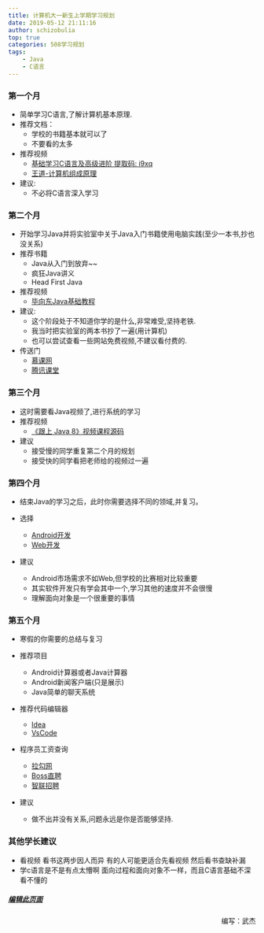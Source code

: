 ```yaml
---
title: 计算机大一新生上学期学习规划
date: 2019-05-12 21:11:16
author: schizobulia
top: true
categories: 508学习规划
tags: 
    - Java
    - C语言
---
```


### 第一个月
- 简单学习C语言,了解计算机基本原理.
- 推荐文档：
    - 学校的书籍基本就可以了
    - 不要看的太多
- 推荐视频
    - [基础学习C语言及高级进阶 提取码: i9xq](https://pan.baidu.com/share/init?surl=pJahIA0jH4rIb3A6tN2VMQ)
    - [王道-计算机组成原理](https://www.bilibili.com/video/av44745390?t=38)
- 建议: 
    - 不必将C语言深入学习

### 第二个月
- 开始学习Java并将实验室中关于Java入门书籍使用电脑实践(至少一本书,抄也没关系)
- 推荐书籍
    - Java从入门到放弃~~
    - 疯狂Java讲义
    - Head First Java
- 推荐视频
    - [毕向东Java基础教程](http://yun.itheima.com/course/7.html)
- 建议: 
    - 这个阶段处于不知道你学的是什么,非常难受,坚持老铁.
    - 我当时把实验室的两本书抄了一遍(用计算机)
    - 也可以尝试查看一些网站免费视频,不建议看付费的.
- 传送门
    - [慕课网](https://www.imooc.com/)
    - [腾讯课堂](https://ke.qq.com/)

### 第三个月
- 这时需要看Java视频了,进行系统的学习
- 推荐视频
    - [《跟上 Java 8》视频课程源码](https://github.com/biezhi/learn-java8)
- 建议
    - 接受慢的同学重复第二个月的规划
    - 接受快的同学看把老师给的视频过一遍

### 第四个月
- 结束Java的学习之后，此时你需要选择不同的领域,并复习。
- 选择
    - [Android开发](https://baike.baidu.com/item/Android/60243)
    - [Web开发](https://baike.baidu.com/item/web/150564)

- 建议
    - Android市场需求不如Web,但学校的比赛相对比较重要
    - 其实软件开发只有学会其中一个,学习其他的速度并不会很慢
    - 理解面向对象是一个很重要的事情

### 第五个月
- 寒假的你需要的总结与复习
- 推荐项目
    - Android计算器或者Java计算器
    - Android新闻客户端(只是展示)
    - Java简单的聊天系统
- 推荐代码编辑器
    - [Idea](https://www.jetbrains.com/idea/)
    - [VsCode](https://code.visualstudio.com/)
- 程序员工资查询
    - [拉勾网](https://www.lagou.com/)
    - [Boss直聘](https://www.zhipin.com/c101280600/)
    - [智联招聘](https://www.zhaopin.com/)

- 建议
    - 做不出并没有关系,问题永远是你是否能够坚持.

### 其他学长建议
- 看视频 看书这两步因人而异 有的人可能更适合先看视频 然后看书查缺补漏
- 学c语言是不是有点太懵啊 面向过程和面向对象不一样，而且C语言基础不深看不懂的

##### [编辑此页面](https://github.com/508laboratory/WebsiteCode/tree/master/source/_posts/508学习规划/大一上学期.md)

<p align="right">编写：武杰</p>